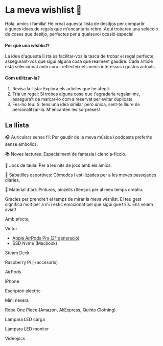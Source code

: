 # La meva wishlist 🎁
Hola, amics i família!
He creat aquesta llista de desitjos per compartir algunes idees de regals que m'encantaria rebre. Aquí trobareu una selecció de coses que desitjo, perfectes per a qualsevol ocasió especial.

#### Per què una *wishlist*?
La idea d'aquesta llista és facilitar-vos la tasca de trobar el regal perfecte, assegurant-vos que sigui alguna cosa que realment gaudiré. Cada article està seleccionat amb cura i reflecteix els meus interessos i gustos actuals.

#### Com utilitzar-la?
1. Revisa la llista: Explora els articles que he afegit.
2. Tria un regal: Si trobes alguna cosa que t'agradaria regalar-me, assegura't de marcar-lo com a reservat per evitar duplicats.
3. Fes-ho teu: Si tens una idea similar però única, sent-te lliure de personalitzar-la. M'encanten les sorpreses!

## La llista
🎧 Auriculars sense fil: Per gaudir de la meva música i podcasts preferits sense embolics.

📚 Noves lectures: Especialment de fantasia i ciència-ficció.

🧩 Jocs de taula: Per a les nits de jocs amb els amics.

👟 Sabatilles esportives: Còmodes i estilitzades per a les meves passejades diàries.

🎨 Material d'art: Pintures, pinzells i llenços per al meu temps creatiu.

Gràcies per prendre't el temps de mirar la meva wishlist. El teu gest significa molt per a mi i estic emocionat pel que sigui que triïs. Ens veiem aviat!

Amb afecte,

Víctor

- [Apple AirPods Pro (2ª generació)](https://amzn.eu/d/51HVK3K)
- SSD Nvme (Macbook)

Steam Deck

Raspberry Pi (+accesoris)

AirPods

iPhone

Escriptori elèctric

Mini nevera

Roba One Piece (Amazon, AliExpress, Quinto Clothing)

Lámpara LED carga

Lámpara LED monitor

Videojocs
